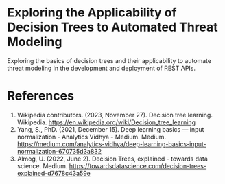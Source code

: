 # Exploring the Applicability of Decision Trees to Automated Threat Modeling
Exploring the basics of decision trees and their applicability to automate threat modeling in the development and deployment of REST APIs.

# References
1. Wikipedia contributors. (2023, November 27). Decision tree learning. Wikipedia. https://en.wikipedia.org/wiki/Decision_tree_learning
2. Yang, S., PhD. (2021, December 15). Deep learning basics — input normalization - Analytics Vidhya - Medium. Medium. https://medium.com/analytics-vidhya/deep-learning-basics-input-normalization-670735d3a832
3. Almog, U. (2022, June 2). Decision Trees, explained - towards data science. Medium. https://towardsdatascience.com/decision-trees-explained-d7678c43a59e
